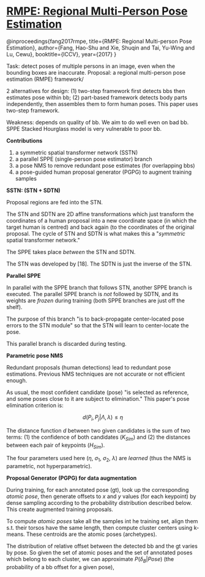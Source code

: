 # [RMPE: Regional Multi-Person Pose Estimation](http://openaccess.thecvf.com/content_ICCV_2017/papers/Fang_RMPE_Regional_Multi-Person_ICCV_2017_paper.pdf)

@inproceedings{fang2017rmpe,
                  title={RMPE: Regional Multi-person Pose Estimation},
                  author={Fang, Hao-Shu and Xie, Shuqin and Tai, Yu-Wing and Lu, Cewu},
                  booktitle={ICCV},
                  year={2017}
                 }

Task: detect poses of multiple persons in an image, even when the bounding boxes are inaccurate.
Proposal: a regional multi-person pose estimation (RMPE) framework/

2 alternatives for design: (1) two-step framework first detects bbs then estimates pose within bb; (2) part-based framework detects body parts independently, then assembles them to form human poses. This paper uses two-step framework.

Weakness: depends on quality of bb. We aim to do well even on bad bb. SPPE Stacked Hourglass model is very vulnerable to poor bb.

**Contributions**

1. a symmetric spatial transformer network (SSTN)
2. a parallel SPPE (single-person pose estimator) branch
3. a pose NMS to remove redundant pose estimates (for overlapping bbs)
4. a pose-guided human proposal generator (PGPG) to augment training samples

**SSTN: (STN + SDTN)**

Proposal regions are fed into the STN.

The STN and SDTN are 2D affine transformations which just transform the coordinates of a human proposal into a new coordinate space (in which the target human is centred) and back again (to the coordinates of the original proposal. The cycle of STN and SDTN is what makes this a "*symmetric* spatial transformer network."

The SPPE takes place *between* the STN and SDTN.

The STN was developed by [18]. The SDTN is just the inverse of the STN.

**Parallel SPPE**

In parallel with the SPPE branch that follows STN, another SPPE branch is executed. The parallel SPPE branch is *not* followed by SDTN, and its weights are *frozen* during training (both SPPE branches are just off the shelf).

The purpose of this branch "is to back-propagate center-located pose errors to the STN module" so that the STN will learn to center-locate the pose.

This parallel branch is discarded during testing.

**Parametric pose NMS**

Redundant proposals (human detections) lead to redundant pose estimations. Previous NMS techniques are not accurate or not efficient enough.

As usual, the most confident candidate (pose) "is selected as reference, and some poses close to it are subject to elimination." This paper's pose elimination criterion is:

$$d(P_i,P_j|\Lambda,\lambda) \leq \eta$$

The distance function $d$ between two given candidates is the sum of two terms: (1) the confidence of both candidates ($K_{Sim}$) and (2) the distances between each pair of keypoints ($H_{Sim}$).

The four parameters used here ($\eta$, $\sigma_1$, $\sigma_2$, $\lambda$) are *learned* (thus the NMS is parametric, not hyperparametric).

**Proposal Generator (PGPG) for data augmentation**

During training, for each annotated pose (gt), look up the corresponding *atomic pose*, then generate offsets to $x$ and $y$ values (for each keypoint) by dense sampling according to the probability distribution described below. This create augmented training proposals.

To compute *atomic poses* take all the samples int he training set, align them s.t. their torsos have the same length, then compute cluster centers using k-means. These centroids are the atomic poses (archetypes).

The distribution of relative offset between the detected bb and the gt varies by pose. So given the set of atomic poses and the set of annotated poses which belong to each cluster, we can approximate $P(\delta_B|Pose)$ (the probability of a bb offset for a given pose),
<!--stackedit_data:
eyJoaXN0b3J5IjpbNDg1MzMyMDIyLC00NDIwNDY1NjMsMTc2Nj
E5NDcyOCwxNTc0NDI4MTM4XX0=
-->